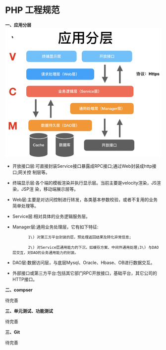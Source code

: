 # PHP 工程规范

**一、应用分层**![](/assets/import.png)

* 开放接口层:可直接封装Service接口暴露成RPC接口;通过Web封装成http接口;网关控 制层等。

* 终端显示层:各个端的模板渲染并执行显示层。当前主要是velocity渲染，JS渲染，JSP渲 染，移动端展示层等。

* Web层:主要是对访问控制进行转发，各类基本参数校验，或者不复用的业务简单处理等。

* Service层:相对具体的业务逻辑服务层。

* Manager层:通用业务处理层，它有如下特征:

  ```
         1\) 对第三方平台封装的层，预处理返回结果及转化异常信息;    

         2\) 对Service层通用能力的下沉，如缓存方案、中间件通用处理;3\) 与DAO层交互，对DAO的业务通用能力的封装。
  ```

* DAO层:数据访问层，与底层Mysql、Oracle、Hbase、OB进行数据交互。

* 外部接口或第三方平台:包括其它部门RPC开放接口，基础平台，其它公司的HTTP接口。

**二、compser**

待完善

**三、单元测试、功能测试**

待完善

**三、Git**

待完善


